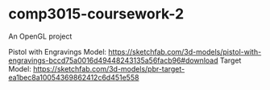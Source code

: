 # comp3015-coursework-2
An OpenGL project

Pistol with Engravings Model: https://sketchfab.com/3d-models/pistol-with-engravings-bccd75a0016d49448243135a56facb96#download
Target Model: https://sketchfab.com/3d-models/pbr-target-ea1bec8a10054369862412c6d451e558

